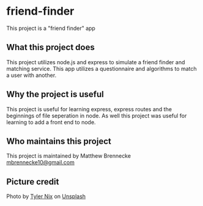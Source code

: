# friend-finder

This project is a "friend finder" app

## What this project does

This project utilizes node.js and express to simulate a friend finder and matching service. This app utilizes a questionnaire and algorithms to match a user with another.

## Why the project is useful

This project is useful for learning express, express routes and the beginnings of file seperation in node. As well this project was useful for learning to add a front end to node.

## Who maintains this project

This project is maintained by Matthew Brennecke mbrennecke10@gmail.com

## Picture credit

Photo by [Tyler Nix](https://unsplash.com/photos/Pw5uvsFcGF4?utm_source=unsplash&utm_medium=referral&utm_content=creditCopyText) on [Unsplash](https://unsplash.com/search/photos/friend?utm_source=unsplash&utm_medium=referral&utm_content=creditCopyText)
